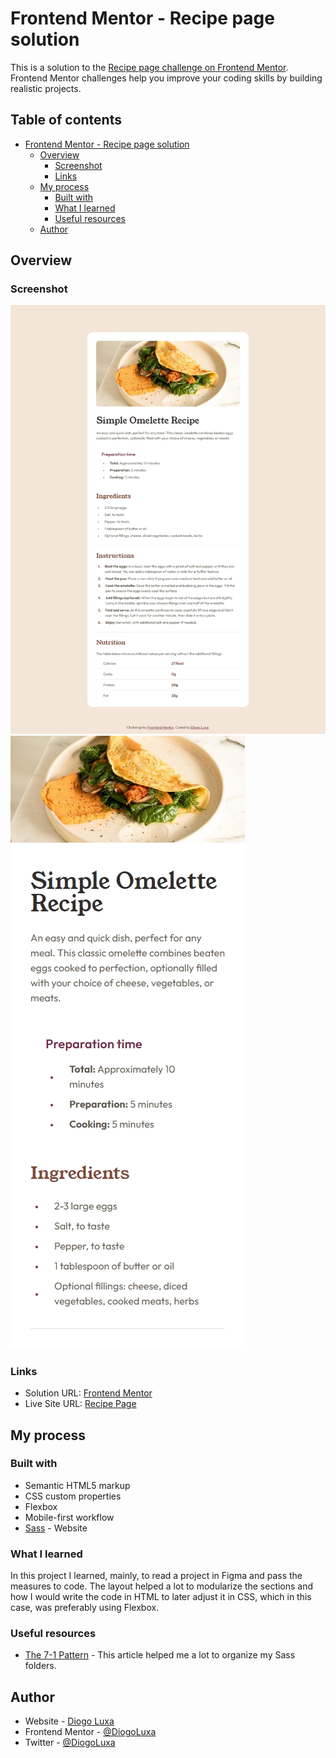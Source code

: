 # Frontend Mentor - Recipe page solution

This is a solution to the [Recipe page challenge on Frontend Mentor](https://www.frontendmentor.io/challenges/recipe-page-KiTsR8QQKm). Frontend Mentor challenges help you improve your coding skills by building realistic projects.

## Table of contents

- [Frontend Mentor - Recipe page solution](#frontend-mentor---recipe-page-solution)
  - [Overview](#overview)
    - [Screenshot](#screenshot)
    - [Links](#links)
  - [My process](#my-process)
    - [Built with](#built-with)
    - [What I learned](#what-i-learned)
    - [Useful resources](#useful-resources)
  - [Author](#author)

## Overview

### Screenshot

![Desktop](./assets/images/Solution%20-%20Desktop.png)
![Desktop](./assets/images/Solution%20-%20Mobile.png)

### Links

- Solution URL: [Frontend Mentor](https://www.frontendmentor.io/solutions/responsive-landing-page-using-css-flexbox-6QS5PUv_a0)
- Live Site URL: [Recipe Page](https://diogoluxa.github.io/frontend-mentor-recipe-page/)

## My process

### Built with

- Semantic HTML5 markup
- CSS custom properties
- Flexbox
- Mobile-first workflow
- [Sass](https://sass-lang.com/) - Website

### What I learned

In this project I learned, mainly, to read a project in Figma and pass the measures to code. The layout helped a lot to modularize the sections and how I would write the code in HTML to later adjust it in CSS, which in this case, was preferably using Flexbox.

### Useful resources

- [The 7-1 Pattern](https://www.educative.io/courses/sass-for-css/the-7-1-pattern) - This article helped me a lot to organize my Sass folders.

## Author

- Website - [Diogo Luxa](https://dlxagency.online/)
- Frontend Mentor - [@DiogoLuxa](https://www.frontendmentor.io/profile/DiogoLuxa)
- Twitter - [@DiogoLuxa](https://twitter.com/DiogoLuxa)
